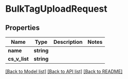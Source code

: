 # BulkTagUploadRequest

## Properties
Name | Type | Description | Notes
------------ | ------------- | ------------- | -------------
**name** | **string** |  | 
**cs_v_list** | **string** |  | 

[[Back to Model list]](../README.md#documentation-for-models) [[Back to API list]](../README.md#documentation-for-api-endpoints) [[Back to README]](../README.md)



